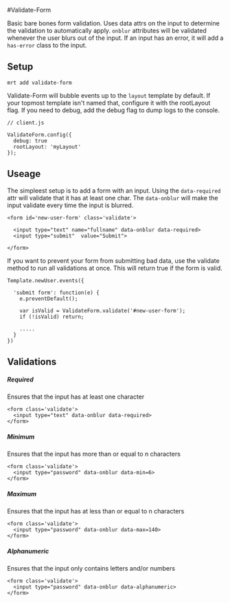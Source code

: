 #Validate-Form

Basic bare bones form validation. Uses data attrs on the input to determine the validation to automatically apply. 
`onblur` attributes will be validated whenever the user blurs out of the input. If an input has an error, it will add a `has-error` class to the input.



## Setup

`mrt add validate-form`

Validate-Form will bubble events up to the `layout` template by default. If your topmost template isn't named
that, configure it with the rootLayout flag. If you need to debug, add the debug flag to dump logs to the console.

```
// client.js

ValidateForm.config({
  debug: true
  rootLayout: 'myLayout'
});
```

## Useage

The simpleest setup is to add a form with an input. Using the `data-required` attr will
validate that it has at least one char. The `data-onblur` will make the input validate every
time the input is blurred.

```
<form id='new-user-form' class='validate'>

  <input type="text" name="fullname" data-onblur data-required>
  <input type="submit"  value="Submit">
  
</form>             

```

If you want to prevent your form from submitting bad data, use the validate method to run all validations
at once. This will return true if the form is valid.

```
Template.newUser.events({

  'submit form': function(e) {
    e.preventDefault();
    
    var isValid = ValidateForm.validate('#new-user-form');
    if (!isValid) return;
    
    .....
  }
})    

```

## Validations


##### Required

Ensures that the input has at least one character

```
<form class='validate'>
  <input type="text" data-onblur data-required>
</form>             

```

##### Minimum

Ensures that the input has more than or equal to n characters

```
<form class='validate'>
  <input type="password" data-onblur data-min=6>
</form>             

```

##### Maximum

Ensures that the input has at less than or equal to n characters

```
<form class='validate'>
  <input type="password" data-onblur data-max=140>
</form>             

```

##### Alphanumeric

Ensures that the input only contains letters and/or numbers

```
<form class='validate'>
  <input type="password" data-onblur data-alphanumeric>
</form>             

```
